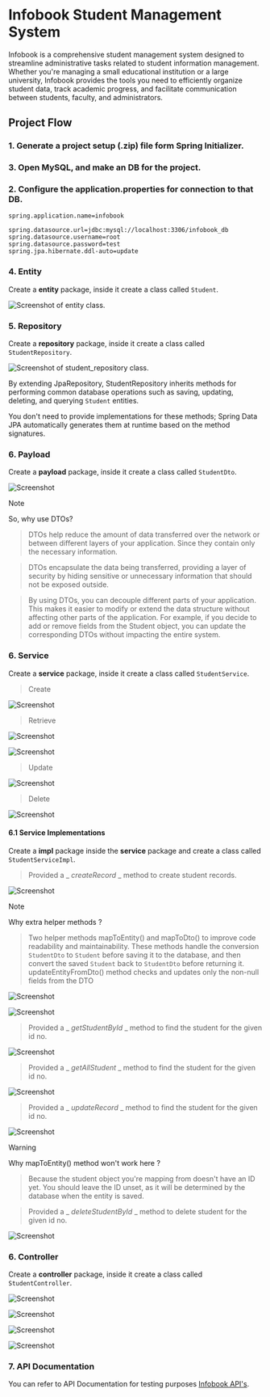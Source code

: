 # Infobook Student Management System

Infobook is a comprehensive student management system designed to streamline administrative tasks related to student information management. Whether you're managing a small educational institution or a large university, Infobook provides the tools you need to efficiently organize student data, track academic progress, and facilitate communication between students, faculty, and administrators.

## Project Flow

### 1. Generate a project setup (.zip) file form Spring Initializer.

### 3. Open MySQL, and make an DB for the project.

### 2. Configure the application.properties for connection to that DB.

```
spring.application.name=infobook

spring.datasource.url=jdbc:mysql://localhost:3306/infobook_db
spring.datasource.username=root
spring.datasource.password=test
spring.jpa.hibernate.ddl-auto=update
```

### 4. Entity

Create a **entity** package, inside it create a class called `Student`.

![Screenshot of entity class.](/infobook_backend/src/main/resources/static/images/entity.png)

### 5. Repository

Create a **repository** package, inside it create a class called `StudentRepository`.

![Screenshot of student_repository class.](/infobook_backend/src/main/resources/static/images/student_repository.png)

By extending JpaRepository, StudentRepository inherits methods for performing common database operations such as saving, updating, deleting, and querying `Student` entities.

You don't need to provide implementations for these methods; Spring Data JPA automatically generates them at runtime based on the method signatures.

### 6. Payload

Create a **payload** package, inside it create a class called `StudentDto`.

![Screenshot](/infobook_backend/src/main/resources/static/images/student_dto.png)

> [!NOTE]
> So, why use DTOs?

> DTOs help reduce the amount of data transferred over the network or between different layers of your application. Since they contain only the necessary information.

> DTOs encapsulate the data being transferred, providing a layer of security by hiding sensitive or unnecessary information that should not be exposed outside.

> By using DTOs, you can decouple different parts of your application. This makes it easier to modify or extend the data structure without affecting other parts of the application. For example, if you decide to add or remove fields from the Student object, you can update the corresponding DTOs without impacting the entire system.

### 6. Service

Create a **service** package, inside it create a class called `StudentService`.

> Create

![Screenshot](/infobook_backend/src/main/resources/static/images/student_service.png)

> Retrieve

![Screenshot](/infobook_backend/src/main/resources/static/images/get_student_by_id.png)

![Screenshot](/infobook_backend/src/main/resources/static/images/all_student_service.png)

> Update

![Screenshot](/infobook_backend/src/main/resources/static/images/update_record.png)

> Delete

![Screenshot](/infobook_backend/src/main/resources/static/images/delete_student_service.png)

#### 6.1 Service Implementations

Create a **impl** package inside the **service** package and create a class called `StudentServiceImpl`.

> Provided a \_ _createRecord_ \_ method to create student records.

![Screenshot](/infobook_backend/src/main/resources/static/images/student_service_impl.png)

> [!NOTE]
> Why extra helper methods ?

> Two helper methods mapToEntity() and mapToDto() to improve code readability and maintainability. These methods handle the conversion `StudentDto` to `Student` before saving it to the database, and then convert the saved `Student` back to `StudentDto` before returning it.
> updateEntityFromDto() method checks and updates only the non-null fields from the DTO

![Screenshot](/infobook_backend/src/main/resources/static/images/helper_mapping_methods.png)

![Screenshot](/infobook_backend/src/main/resources/static/images/update_helper_method.png)

> Provided a \_ _getStudentById_ \_ method to find the student for the given id no.

![Screenshot](/infobook_backend/src/main/resources/static/images/get_student_by_id_impl.png)

> Provided a \_ _getAllStudent_ \_ method to find the student for the given id no.

![Screenshot](/infobook_backend/src/main/resources/static/images/get_all_student_impl.png)

> Provided a \_ _updateRecord_ \_ method to find the student for the given id no.

![Screenshot](/infobook_backend/src/main/resources/static/images/update_record_impl.png)

> [!WARNING]
> Why mapToEntity() method won't work here ?

> Because the student object you're mapping from doesn't have an ID yet. You should leave the ID unset, as it will be determined by the database when the entity is saved.

> Provided a \_ _deleteStudentById_ \_ method to delete student for the given id no.

![Screenshot](/infobook_backend/src/main/resources/static/images/delete_student_impl.png)

### 6. Controller

Create a **controller** package, inside it create a class called `StudentController`.

![Screenshot](/infobook_backend/src/main/resources/static/images/student_controller.png)

![Screenshot](/infobook_backend/src/main/resources/static/images/get_student_by_id_controller.png)

![Screenshot](/infobook_backend/src/main/resources/static/images/update_student_controller.png)

![Screenshot](/infobook_backend/src/main/resources/static/images/delete_student_controller.png)

### 7. API Documentation

You can refer to API Documentation for testing purposes [Infobook API's](https://documenter.getpostman.com/view/32566359/2sA3Bhfaka).
